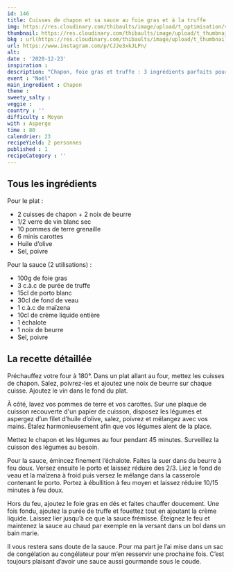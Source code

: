 ```yaml
---
id: 146
title: Cuisses de chapon et sa sauce au foie gras et à la truffe 
img: https://res.cloudinary.com/thibaults/image/upload/t_optimisation/v1608758932/Recipes/20201223_chapons.jpg
thumbnail: https://res.cloudinary.com/thibaults/image/upload/t_thumbnail_josie/v1608758932/Recipes/20201223_chapons.jpg
bkg : url(https://res.cloudinary.com/thibaults/image/upload/t_thumbnail_josie/v1608758932/Recipes/20201223_chapons.jpg)
url: https://www.instagram.com/p/CJJe3xkJLPn/
alt: 
date : '2020-12-23'
inspiration : 
description: "Chapon, foie gras et truffe : 3 ingrédients parfaits pour une recette de Noël !"
event : "Noël"
main_ingredient : Chapon
theme : 
sweety_salty : 
veggie : 
country : ''
difficulty : Moyen
with : Asperge
time : 80
calendrier: 23
recipeYield: 2 personnes
published : 1
recipeCategory : ''
---
```


## Tous les ingrédients
Pour le plat : 
 - 2 cuisses de chapon + 2 noix de beurre 
 - 1/2 verre de vin blanc sec 
 - 10 pommes de terre grenaille
 - 6 minis carottes 
 - Huile d’olive 
 - Sel, poivre 

Pour la sauce (2 utilisations) : 
 - 100g de foie gras 
 - 3 c.à.c de purée de truffe 
 - 15cl de porto blanc 
 - 30cl de fond de veau 
 - 1 c.à.c de maïzena
 - 10cl de crème liquide entière 
 - 1 échalote 
 - 1 noix de beurre 
 - Sel, poivre 

## La recette détaillée
Préchauffez votre four à 180°. Dans un plat allant au four, mettez les cuisses de chapon. Salez, poivrez-les et ajoutez une noix de beurre sur chaque cuisse. Ajoutez le vin dans le fond du plat. 

À côté, lavez vos pommes de terre et vos carottes. Sur une plaque de cuisson recouverte d'un papier de cuisson, disposez les légumes et aspergez d’un filet d’huile d’olive, salez, poivrez et mélangez avec vos mains. Étalez harmonieusement afin que vos légumes aient de la place. 

Mettez le chapon et les légumes au four pendant 45 minutes. Surveillez la cuisson des légumes au besoin. 

Pour la sauce, émincez finement l’échalote. Faites la suer dans du beurre à feu doux. Versez ensuite le porto et laissez réduire des 2/3. Liez le fond de veau et la maïzena à froid puis versez le mélange dans la casserole contenant le porto. Portez à ébullition à feu moyen et laissez réduire 10/15 minutes à feu doux.

Hors du feu, ajoutez le foie gras en dés et faites chauffer doucement. Une fois fondu, ajoutez la purée de truffe et fouettez tout en ajoutant la crème liquide. Laissez lier jusqu’à ce que la sauce frémisse. Éteignez le feu et maintenez la sauce au chaud par exemple en la versant dans un bol dans un bain marie. 

Il vous restera sans doute de la sauce. Pour ma part je l’ai mise dans un sac de congélation au congélateur pour m’en resservir une prochaine fois. C’est toujours plaisant d’avoir une sauce aussi gourmande sous le coude.